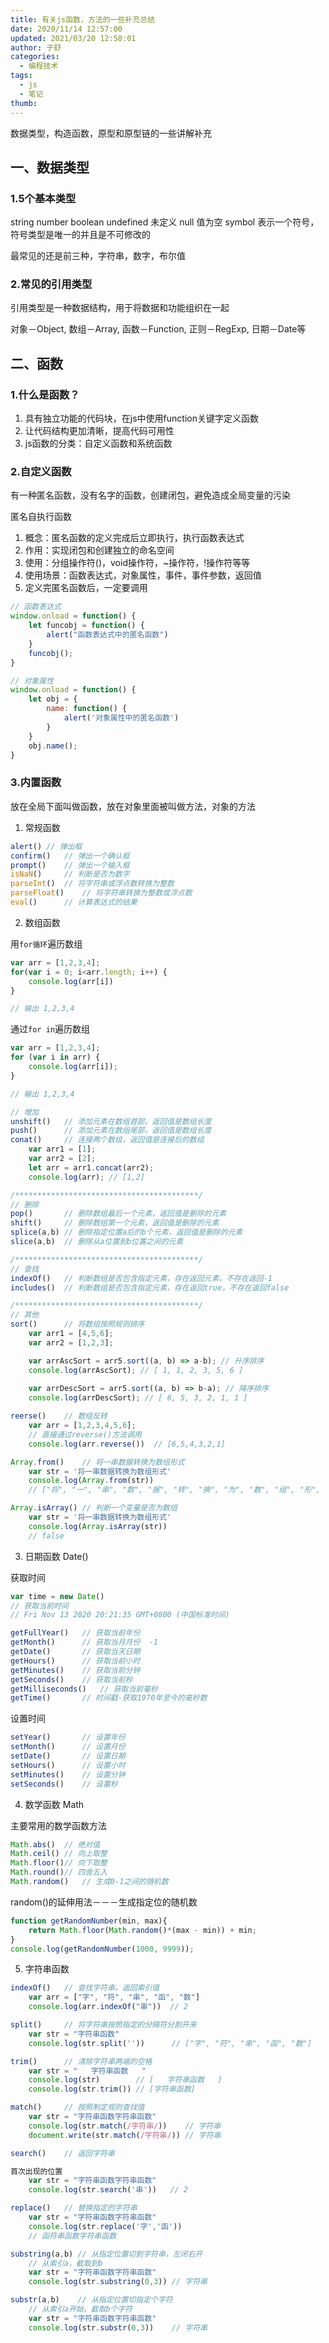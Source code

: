 ```yaml
---
title: 有关js函数，方法的一些补充总结
date: 2020/11/14 12:57:00
updated: 2021/03/20 12:58:01
author: 子舒
categories: 
  - 编程技术
tags: 
  - js
  - 笔记
thumb: 
---
```





数据类型，构造函数，原型和原型链的一些讲解补充
<!-- more -->
## 一、数据类型

### 1.5个基本类型

string
number
boolean
undefined   未定义
null    值为空
symbol  表示一个符号，符号类型是唯一的并且是不可修改的

最常见的还是前三种，字符串，数字，布尔值

### 2.常见的引用类型

引用类型是一种数据结构，用于将数据和功能组织在一起

对象－Object, 数组－Array, 函数－Function, 正则－RegExp, 日期－Date等

## 二、函数

### 1.什么是函数？

1. 具有独立功能的代码块，在js中使用function关键字定义函数
2. 让代码结构更加清晰，提高代码可用性
3. js函数的分类：自定义函数和系统函数

### 2.自定义函数

有一种匿名函数，没有名字的函数，创建闭包，避免造成全局变量的污染

匿名自执行函数

1. 概念：匿名函数的定义完成后立即执行，执行函数表达式
2. 作用：实现闭包和创建独立的命名空间
3. 使用：分组操作符()，void操作符，~操作符，!操作符等等
4. 使用场景：函数表达式，对象属性，事件，事件参数，返回值
5. 定义完匿名函数后，一定要调用

````js
// 函数表达式
window.onload = function() {
    let funcobj = function() {
        alert("函数表达式中的匿名函数")
    }
    funcobj();
}
````

````js
// 对象属性
window.onload = function() {
    let obj = {
        name: function() {
            alert('对象属性中的匿名函数')
        }
    }
    obj.name();
}
````



### 3.内置函数

放在全局下面叫做函数，放在对象里面被叫做方法，对象的方法

1. 常规函数

````js
alert() // 弹出框
confirm()   // 弹出一个确认框
prompt()    // 弹出一个输入框
isNaN()     // 判断是否为数字
parseInt()  // 将字符串或浮点数转换为整数
parseFloat()    // 将字符串转换为整数或浮点数
eval()      // 计算表达式的结果
````

2. 数组函数

用`for循环`遍历数组

````js
var arr = [1,2,3,4];
for(var i = 0; i<arr.length; i++) {
    console.log(arr[i])
}

// 输出 1,2,3,4
````

通过`for in`遍历数组

````js
var arr = [1,2,3,4];
for (var i in arr) {
    console.log(arr[i]);
}

// 输出 1,2,3,4
````

````js
// 增加
unshift()   // 添加元素在数组首部，返回值是数组长度
push()      // 添加元素在数组尾部，返回值是数组长度
conat()     // 连接两个数组，返回值是连接后的数组
    var arr1 = [1];
    var arr2 = [2];
    let arr = arr1.concat(arr2);
    console.log(arr); // [1,2]

/*****************************************/
// 删除
pop()       // 删除数组最后一个元素，返回值是删除的元素
shift()     // 删除数组第一个元素，返回值是删除的元素
splice(a,b) // 删除指定位置a后的b个元素，返回值是删除的元素
slice(a,b)  // 删除从a位置到b位置之间的元素

/*****************************************/
// 查找
indexOf()   // 判断数组是否包含指定元素，存在返回元素，不存在返回-1
includes()  // 判断数组是否包含指定元素，存在返回true，不存在返回false

/*****************************************/
// 其他
sort()      // 将数组按照规则排序
    var arr1 = [4,5,6];
    var arr2 = [1,2,3];

    var arrAscSort = arr5.sort((a, b) => a-b); // 升序排序
    console.log(arrAscSort); // [ 1, 1, 2, 3, 5, 6 ]
    
    var arrDescSort = arr5.sort((a, b) => b-a); // 降序排序
    console.log(arrDescSort); // [ 6, 5, 3, 2, 1, 1 ]

reerse()    // 数组反转
    var arr = [1,2,3,4,5,6];
    // 直接通过reverse()方法调用
    console.log(arr.reverse())  // [6,5,4,3,2,1]

Array.from()    // 将一串数据转换为数组形式
    var str = '将一串数据转换为数组形式'
    console.log(Array.from(str))
    // ["将", "一", "串", "数", "据", "转", "换", "为", "数", "组", "形", "式"]

Array.isArray() // 判断一个变量是否为数组
    var str = '将一串数据转换为数组形式'
    console.log(Array.isArray(str))
    // false
````

3. 日期函数 Date()

获取时间
````js
var time = new Date()
// 获取当前时间
// Fri Nov 13 2020 20:21:35 GMT+0800 (中国标准时间)

getFullYear()   // 获取当前年份
getMonth()      // 获取当月月份  -1
getDate()       // 获取当天日期
getHours()      // 获取当前小时
getMinutes()    // 获取当前分钟
getSeconds()    // 获取当前秒
getMilliseconds()   // 获取当前毫秒
getTime()       // 时间戳-获取1970年至今的毫秒数
````

设置时间
````js
setYear()       // 设置年份
setMonth()      // 设置月份
setDate()       // 设置日期
setHours()      // 设置小时
setMinutes()    // 设置分钟
setSeconds()    // 设置秒
````

4. 数学函数 Math

主要常用的数学函数方法
````js
Math.abs()  // 绝对值
Math.ceil() // 向上取整
Math.floor()// 向下取整
Math.round()// 四舍五入
Math.random()   // 生成0-1之间的随机数
````

random()的延伸用法－－－生成指定位的随机数
````js
function getRandomNumber(min, max){
    return Math.floor(Math.random()*(max - min)) + min;
}
console.log(getRandomNumber(1000, 9999));
````

5. 字符串函数

````js
indexOf()   // 查找字符串，返回索引值
    var arr = ["字", "符", "串", "函", "数"]
    console.log(arr.indexOf("串"))  // 2

split()     // 将字符串按照指定的分隔符分割开来
    var str = "字符串函数"
    console.log(str.split(''))      // ["字", "符", "串", "函", "数"]

trim()      // 清除字符串两端的空格
    var str = "   字符串函数   "
    console.log(str)        // [   字符串函数   ]
    console.log(str.trim()) // [字符串函数]

match()     // 按照制定规则查找值
    var str = "字符串函数字符串函数"
    console.log(str.match(/字符串/))    // 字符串
    document.write(str.match(/字符串/)) // 字符串

search()    // 返回字符串

首次出现的位置
    var str = "字符串函数字符串函数"
    console.log(str.search('串'))   // 2

replace()   // 替换指定的字符串
    var str = "字符串函数字符串函数"
    console.log(str.replace('字','函'))
    // 函符串函数字符串函数

substring(a,b) // 从指定位置切割字符串，左闭右开
    // 从索引a，截取到b
    var str = "字符串函数字符串函数"
    console.log(str.substring(0,3)) // 字符串

substr(a,b)    // 从指定位置切指定个字符
    // 从索引a开始，截取b个字符
    var str = "字符串函数字符串函数"
    console.log(str.substr(0,3))    // 字符串
````